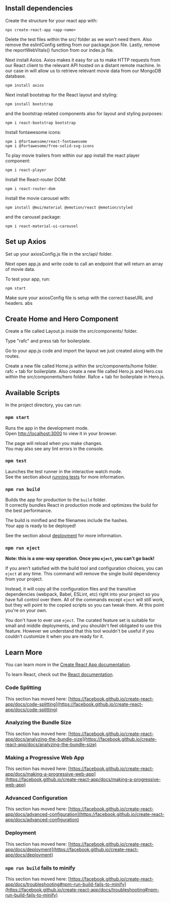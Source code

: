 ## Install dependencies

Create the structure for your react app with:

```pwsh
npx create-react-app <app-name>
```

Delete the test files within the src/ folder as we won't need them. Also remove
the eslintConfig setting from our package.json file. Lastly, remove the
reportWebVitals() function from our index.js file.

Next install Axios. Axios makes it easy for us to make HTTP requests from our
React client to the relevant API hosted on a distant remote machine. In our case
in will allow us to retrieve relevant movie data from our MongoDB database.

```pwsh
npm install axios
```

Next install bootstrap for the React layout and styling:

```pwsh
npm install bootstrap
```

and the bootstrap related components also for layout and styling purposes:

```pwsh
npm i react-bootstrap bootstrap
```

Install fontawesome icons:

```pwsh
npm i @fortawesome/react-fontawesome
npm i @fortawesome/free-solid-svg-icons
```

To play movie trailers from within our app install the react player component:

```pwsh
npm i react-player
```

Install the React-router DOM:

```pwsh
npm i react-router-dom
```

Install the movie carousel with:

```pwsh
npm install @mui/material @emotion/react @emotion/styled
```

and the carousel package:

```pwsh
npm i react-material-ui-carousel
```

## Set up Axios

Set up your axiosConfig.js file in the src/api/ folder.

Next open app.js and write code to call an endpoint that will return an array of
movie data.

To test your app, run:

```pwsh
npm start
```

Make sure your axiosConfig file is setup with the correct baseURL and headers.
abs

## Create Home and Hero Component

Create a file called Layout.js inside the src/components/ folder.

Type "rafc" and press tab for boilerplate.

Go to your app.js code and import the layout we just created along with the
routes.

Create a new file called Home.js within the src/components/home folder. rafc +
tab for boilerplate. Also create a new file called Hero.js and Hero.css within
the src/components/hero folder. Rafce + tab for boilerplate in Hero.js.

## Available Scripts

In the project directory, you can run:

### `npm start`

Runs the app in the development mode.\
Open [http://localhost:3000](http://localhost:3000) to view it in your browser.

The page will reload when you make changes.\
You may also see any lint errors in the console.

### `npm test`

Launches the test runner in the interactive watch mode.\
See the section about
[running tests](https://facebook.github.io/create-react-app/docs/running-tests)
for more information.

### `npm run build`

Builds the app for production to the `build` folder.\
It correctly bundles React in production mode and optimizes the build for the
best performance.

The build is minified and the filenames include the hashes.\
Your app is ready to be deployed!

See the section about
[deployment](https://facebook.github.io/create-react-app/docs/deployment) for
more information.

### `npm run eject`

**Note: this is a one-way operation. Once you `eject`, you can't go back!**

If you aren't satisfied with the build tool and configuration choices, you can
`eject` at any time. This command will remove the single build dependency from
your project.

Instead, it will copy all the configuration files and the transitive
dependencies (webpack, Babel, ESLint, etc) right into your project so you have
full control over them. All of the commands except `eject` will still work, but
they will point to the copied scripts so you can tweak them. At this point
you're on your own.

You don't have to ever use `eject`. The curated feature set is suitable for
small and middle deployments, and you shouldn't feel obligated to use this
feature. However we understand that this tool wouldn't be useful if you couldn't
customize it when you are ready for it.

## Learn More

You can learn more in the
[Create React App documentation](https://facebook.github.io/create-react-app/docs/getting-started).

To learn React, check out the [React documentation](https://reactjs.org/).

### Code Splitting

This section has moved here:
[https://facebook.github.io/create-react-app/docs/code-splitting](https://facebook.github.io/create-react-app/docs/code-splitting)

### Analyzing the Bundle Size

This section has moved here:
[https://facebook.github.io/create-react-app/docs/analyzing-the-bundle-size](https://facebook.github.io/create-react-app/docs/analyzing-the-bundle-size)

### Making a Progressive Web App

This section has moved here:
[https://facebook.github.io/create-react-app/docs/making-a-progressive-web-app](https://facebook.github.io/create-react-app/docs/making-a-progressive-web-app)

### Advanced Configuration

This section has moved here:
[https://facebook.github.io/create-react-app/docs/advanced-configuration](https://facebook.github.io/create-react-app/docs/advanced-configuration)

### Deployment

This section has moved here:
[https://facebook.github.io/create-react-app/docs/deployment](https://facebook.github.io/create-react-app/docs/deployment)

### `npm run build` fails to minify

This section has moved here:
[https://facebook.github.io/create-react-app/docs/troubleshooting#npm-run-build-fails-to-minify](https://facebook.github.io/create-react-app/docs/troubleshooting#npm-run-build-fails-to-minify)
